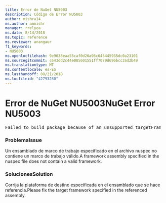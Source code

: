 ```yaml
---
title: Error de NuGet NU5003
description: Código de Error NU5003
author: mishra14
ms.author: anmishr
manager: rrelyea
ms.date: 8/14/2018
ms.topic: reference
ms.reviewer: anangaur
f1_keywords:
- NU5003
ms.openlocfilehash: 9e9638eaa55caf0d26a96c645445935dc0a23101
ms.sourcegitcommit: c643dd2c44e085601551ff7079d696bcc3ad2b49
ms.translationtype: MT
ms.contentlocale: es-ES
ms.lasthandoff: 08/21/2018
ms.locfileid: "42793280"
---
```

# <a name="nuget-error-nu5003"></a><span data-ttu-id="b4162-103">Error de NuGet NU5003</span><span class="sxs-lookup"><span data-stu-id="b4162-103">NuGet Error NU5003</span></span>
<pre>Failed to build package because of an unsupported targetFramework value on 'System.Net'.</pre>

### <a name="issue"></a><span data-ttu-id="b4162-104">Problema</span><span class="sxs-lookup"><span data-stu-id="b4162-104">Issue</span></span>

<span data-ttu-id="b4162-105">Un ensamblado de marco de trabajo especificado en el archivo nuspec no contiene un marco de trabajo válido.</span><span class="sxs-lookup"><span data-stu-id="b4162-105">A framework assembly specified in the nuspec file does not contain a valid framework.</span></span>


### <a name="solution"></a><span data-ttu-id="b4162-106">Soluciones</span><span class="sxs-lookup"><span data-stu-id="b4162-106">Solution</span></span>

<span data-ttu-id="b4162-107">Corrija la plataforma de destino especificada en el ensamblado que se hace referencia.</span><span class="sxs-lookup"><span data-stu-id="b4162-107">Please fix the target framework specified in the referenced assembly.</span></span>

